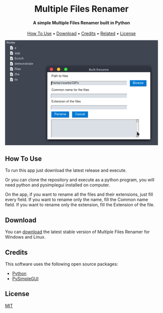 <h1 align="center">
  Multiple Files Renamer
  <br>
</h1>

<h4 align="center">A simple Multiple Files Renamer built in Python</h4>

<p align="center">
  <a href="#how-to-use">How To Use</a> •
  <a href="#download">Download</a> •
  <a href="#credits">Credits</a> •
  <a href="#related">Related</a> •
  <a href="#license">License</a>
</p>

![screenshot](./Images/screenshot.gif)

## How To Use

To run this app just download the latest release and execute.

Or you can clone the repository and execute as a python program, you will need python and pysimplegui installed on computer.

On the app, if you want to rename all the files and their extensions, just fill every field. If you want to rename only the name, fill the Common name field. If you want to rename only the extension, fill the Extension of the file.

## Download

You can [download](https://github.com/ryuvi/Multiple-Files-Renamer/releases/tag/1.0.0) the latest stable version of Multiple Files Renamer for Windows and Linux.

## Credits

This software uses the following open source packages:

- [Python](https://www.python.org/)
- [PySimpleGUI](https://pysimplegui.readthedocs.io/en/latest/)

## License

[MIT](https://github.com/ryuvi/Multiple-Files-Renamer/blob/main/LICENSE)
